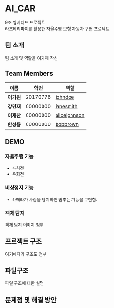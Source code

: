# AI_CAR
9조 임베디드 프로젝트  
라즈베리파이를 활용한 자율주행 모형 자동차 구현 프로젝트
  
## 팀 소개
팀 소개 및 역할을 여기제 작성
  
## Team Members

|   이름               |     학번     | 역할                |
|----------------------| --------------|---------------------|
| **이기원**          | 20170776      | [johndoe](https://github.com/johndoe)  |
| **강민재**          | 00000000      | [janesmith](https://github.com/janesmith) |
| **이재찬**          | 00000000      | [alicejohnson](https://github.com/alicejohnson) |
| **한성룡**          | 00000000      | [bobbrown](https://github.com/bobbrown) |

  

## DEMO
### 자율주행 기능
- 좌회전
- 우회전

### 비상정지 기능 
- 카메라가 사람을 탐지하면 멈추는 기능을 구현함.

### 객체 탐지
객체 팀지 이미지 첨부

## 프로젝트 구조
여기에다가 구조도 첨부

## 파일구조
파일 구조에 대한 설명

## 문제점 및 해결 방안



